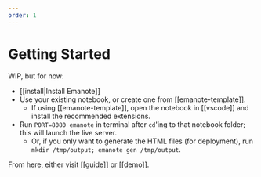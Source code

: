 ```yaml
---
order: 1
---
```


# Getting Started

WIP, but for now:

- [[install|Install Emanote]]
- Use your existing notebook, or create one from [[emanote-template]].
  - If using [[emanote-template]], open the notebook in [[vscode]] and install the recommended extensions.
- Run `PORT=8080 emanote` in terminal after `cd`'ing to that notebook folder; this will launch the live server.
  - Or, if you only want to generate the HTML files (for deployment), run `mkdir /tmp/output; emanote gen /tmp/output`.

From here, either visit [[guide]] or [[demo]].